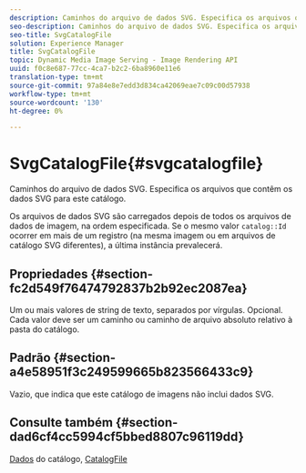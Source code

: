 ```yaml
---
description: Caminhos do arquivo de dados SVG. Especifica os arquivos que contêm os dados SVG para este catálogo.
seo-description: Caminhos do arquivo de dados SVG. Especifica os arquivos que contêm os dados SVG para este catálogo.
seo-title: SvgCatalogFile
solution: Experience Manager
title: SvgCatalogFile
topic: Dynamic Media Image Serving - Image Rendering API
uuid: f0c8e687-77cc-4ca7-b2c2-6ba8960e11e6
translation-type: tm+mt
source-git-commit: 97a84e8e7edd3d834ca42069eae7c09c00d57938
workflow-type: tm+mt
source-wordcount: '130'
ht-degree: 0%

---
```



# SvgCatalogFile{#svgcatalogfile}

Caminhos do arquivo de dados SVG. Especifica os arquivos que contêm os dados SVG para este catálogo.

Os arquivos de dados SVG são carregados depois de todos os arquivos de dados de imagem, na ordem especificada. Se o mesmo valor `catalog::Id` ocorrer em mais de um registro (na mesma imagem ou em arquivos de catálogo SVG diferentes), a última instância prevalecerá.

## Propriedades {#section-fc2d549f76474792837b2b92ec2087ea}

Um ou mais valores de string de texto, separados por vírgulas. Opcional. Cada valor deve ser um caminho ou caminho de arquivo absoluto relativo à pasta do catálogo.

## Padrão {#section-a4e58951f3c249599665b823566433c9}

Vazio, que indica que este catálogo de imagens não inclui dados SVG.

## Consulte também {#section-dad6cf4cc5994cf5bbed8807c96119dd}

[Dados](../../../../../is-api/image-catalog/image-serving-api-ref/c-image-catalog-reference/c-overview/c-catalog-data-fields/c-catalog-data-fields.md#concept-b19581028ec44f98b9f5943624403d29) do catálogo,  [CatalogFile](../../../../../is-api/image-catalog/image-serving-api-ref/c-image-catalog-reference/c-attributes-reference/r-catalogfile.md#reference-16498bb4cb33458697c1ab002ea8db79)
